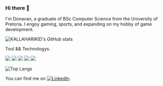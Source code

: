 ### Hi there 👋

I'm Donavan, a graduate of BSc Computer Science from the University of Pretoria.
I engoy gaming, sports, and expanding on my hobby of game development.

![KALLAHARIKID's GitHub stats](https://github-readme-stats.vercel.app/api?username=KALLAHARIKID&show_icons=true&theme=dark)

Tool && Technologys.

![](https://img.shields.io/badge/OS-Windows-informational?style=flat&logo=Windows&logoColor=white&color=2bbc8a)
![](https://img.shields.io/badge/OS-Linux-informational?style=flat&logo=C++&logoColor=white&color=2bbc8a)
![](https://img.shields.io/badge/Code-C++-informational?style=flat&logo=C++&logoColor=white&color=2bbc8a)
![](https://img.shields.io/badge/Code-Java-informational?style=flat&logo=C++&logoColor=white&color=2bbc8a)
![](https://img.shields.io/badge/Code-Pthyon-informational?style=flat&logo=C++&logoColor=white&color=2bbc8a)


![Top Langs](https://github-readme-stats.vercel.app/api/top-langs/?username=KALLAHARIKID&layout=compact)

<!-- Actual text -->
You can find me on [![LinkedIn][1.2]][1].

<!-- Icons -->
[1.2]: https://raw.githubusercontent.com/MartinHeinz/MartinHeinz/master/linkedin-3-16.png (LinkedIn icon without padding)

<!-- Links to your social media accounts -->
[1]: https://www.linkedin.com/in/donavan-roux-940b3120b?lipi=urn%3Ali%3Apage%3Ad_flagship3_profile_view_base_contact_details%3BC9KVa6pHSXmYwl%2FXFCViKw%3D%3D
<!--
**KALLAHARIKID/KALLAHARIKID** is a ✨ _special_ ✨ repository because its `README.md` (this file) appears on your GitHub profile.

Here are some ideas to get you started:

- 🔭 I’m currently working on ...
- 🌱 I’m currently learning ...
- 👯 I’m looking to collaborate on ...
- 🤔 I’m looking for help with ...
- 💬 Ask me about ...
- 📫 How to reach me: ...
- 😄 Pronouns: ...
- ⚡ Fun fact: ...
-->
